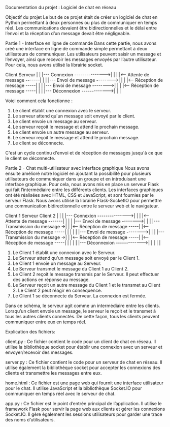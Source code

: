Documentation du projet : Logiciel de chat en réseau

Objectif du projet
Le but de ce projet était de créer un logiciel de chat en Python permettant à deux personnes ou plus de communiquer en temps réel. Les communications devaient être bidirectionnelles et le délai entre l’envoi et la réception d’un message devait être négligeable.

Partie 1 - Interface en ligne de commande 
Dans cette partie, nous avons créé une interface en ligne de commande simple permettant à deux utilisateurs de communiquer. Les utilisateurs peuvent saisir un message et l’envoyer, ainsi que recevoir les messages envoyés par l’autre utilisateur. Pour cela, nous avons utilisé la librairie socket.

Client                         Serveur
  |                              |
  |--- Connexion --------------->|
  |                              |
  |<-- Attente de message -------|
  |                              |
  |--- Envoi de message -------->|
  |                              |
  |<-- Réception de message -----|
  |                              |
  |--- Envoi de message -------->|
  |                              |
  |<-- Réception de message -----|
  |                              |
  |--- Déconnexion ------------->|
  |                              |

Voici comment cela fonctionne :

1. Le client établit une connexion avec le serveur.
2. Le serveur attend qu'un message soit envoyé par le client.
3. Le client envoie un message au serveur.
4. Le serveur reçoit le message et attend le prochain message.
5. Le client envoie un autre message au serveur.
6. Le serveur reçoit le message et attend le prochain message.
7. Le client se déconnecte.

C'est un cycle continu d'envoi et de réception de messages jusqu'à ce que le client se déconnecte.


Partie 2 - Chat multi-utilisateur avec interface graphique
Nous avons ensuite amélioré notre logiciel en ajoutant la possibilité pour plusieurs utilisateurs de communiquer dans un groupe et en introduisant une interface graphique. Pour cela, nous avons mis en place un serveur Flask qui fait l’intermédiaire entre les différents clients. Les interfaces graphiques ont été réalisées avec HTML, CSS et JavaScript, et sont fournies par le serveur Flask. Nous avons utilisé la librairie Flask-SocketIO pour permettre une communication bidirectionnelle entre le serveur web et le navigateur.

Client 1                        Serveur                        Client 2
  |                              |                              |
  |--- Connexion --------------->|                              |
  |                              |<-- Attente de message -------|
  |                              |                              |
  |--- Envoi de message -------->|                              |
  |                              |--- Transmission du message ->|
  |                              |<-- Réception de message -----|
  |<-- Réception de message -----|                              |
  |                              |                              |
  |--- Envoi de message -------->|                              |
  |                              |--- Transmission du message ->|
  |                              |<-- Réception de message -----|
  |<-- Réception de message -----|                              |
  |                              |                              |
  |--- Déconnexion ------------->|                              |
  |                              |                              |

1. Le Client 1 établit une connexion avec le Serveur.
2. Le Serveur attend qu'un message soit envoyé par le Client 1.
3. Le Client 1 envoie un message au Serveur.
4. Le Serveur transmet le message du Client 1 au Client 2.
5. Le Client 2 reçoit le message transmis par le Serveur. Il peut effectuer des actions en réponse au message.
6. Le Serveur reçoit un autre message du Client 1 et le transmet au Client 2. Le Client 2 peut réagir en conséquence.
7. Le Client 1 se déconnecte du Serveur. La connexion est fermée.

Dans ce schéma, le serveur agit comme un intermédiaire entre les clients. Lorsqu’un client envoie un message, le serveur le reçoit et le transmet à tous les autres clients connectés. De cette façon, tous les clients peuvent communiquer entre eux en temps réel.


Explication des fichiers:

client.py : Ce fichier contient le code pour un client de chat en réseau. Il utilise la bibliothèque socket pour établir une connexion avec un serveur et envoyer/recevoir des messages.

server.py : Ce fichier contient le code pour un serveur de chat en réseau. Il utilise également la bibliothèque socket pour accepter les connexions des clients et transmettre les messages entre eux.

home.html : Ce fichier est une page web qui fournit une interface utilisateur pour le chat. Il utilise JavaScript et la bibliothèque Socket.IO pour communiquer en temps réel avec le serveur de chat.

app.py : Ce fichier est le point d’entrée principal de l’application. Il utilise le framework Flask pour servir la page web aux clients et gérer les connexions Socket.IO. Il gère également les sessions utilisateurs pour garder une trace des noms d’utilisateurs.
